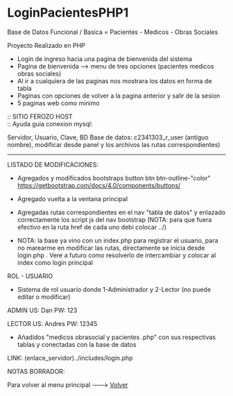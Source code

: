 # LoginPacientesPHP1
Base de Datos Funcional / Basica = Pacientes - Medicos - Obras Sociales

Proyecto Realizado en PHP
- Login de ingreso hacia una pagina de bienvenida del sistema 
- Pagina de bienvenida --> menu de tres opciones (pacientes medicos obras sociales)
- Al ir a cualquiera de las paginas nos mostrara los datos en forma de tabla
- Paginas con opciones de volver a la pagina anterior y salir de la sesion
- 5 paginas web como minimo

:: SITIO FEROZO HOST  
:: Ayuda guia conexion mysql:

Servidor, Usuario, Clave, BD
Base de datos: c2341303_r_user (antiguo nombre), modificar desde panel y los archivos las rutas correspondientes)



---------------------------------------------------------------------------------------------
LISTADO DE MODIFICACIONES:
- Agregados y modificados bootstraps button btn btn-outline-"color"
https://getbootstrap.com/docs/4.0/components/buttons/
- Agregado vuelta a la ventana principal
- Agregadas rutas correspondientes en el nav "tabla de datos" y enlazado correctamente los script js del nav bootstrap
(NOTA: para que fuera efectivo en la ruta href de cada uno debi colocar ../)


- NOTA: la base ya vino con un index.php para registrar el usuario, para no marearme en modificar las rutas, directamente se inicia desde login.php 
. Vere a futuro como resolverlo de intercambiar y colocar al index como login principal 


ROL - USUARIO
- Sistema de rol usuario donde 1-Administrador y 2-Lector (no puede editar o modificar)

ADMIN
US: Dan
PW: 123

LECTOR
US: Andres
PW: 12345


- Añadidos "medicos obrasocial y pacientes .php" con sus respectivas tablas y conectadas con la base de datos


LINK: (enlace_servidor)../includes/login.php


NOTAS BORRADOR:
<div class="alert alert-primary" role="alert">
  Para volver al menu principal ---> <a href="http://direccionpaginaweb/user.php" class="alert-link">Volver</a>
      </div>


